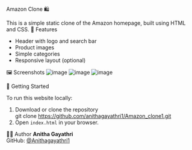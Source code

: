  Amazon Clone 🛍️
 
 This is a simple static clone of the Amazon homepage, built using HTML and CSS.
📁 Features
- Header with logo and search bar
- Product images
- Simple categories
- Responsive layout (optional)
  
🖼️ Screenshots
![image](https://github.com/user-attachments/assets/41e727f1-ad65-4988-89db-7dbc54e9b658)
![image](https://github.com/user-attachments/assets/50c2a193-881d-43aa-9057-ce9257d44371)
![image](https://github.com/user-attachments/assets/ba99637f-1644-4901-98d9-02c6455fe2bf)


🚀 Getting Started

To run this website locally:
1. Download or clone the repository  
git clone https://github.com/anithagayathri1/Amazon_clone1.git
2. Open `index.html` in your browser.

👩‍💻 Author
**Anitha Gayathri**  
GitHub: [@Anithagayathri1](https://github.com/Anithagayathri1)
